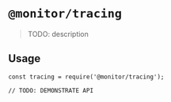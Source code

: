 # `@monitor/tracing`

> TODO: description

## Usage

```
const tracing = require('@monitor/tracing');

// TODO: DEMONSTRATE API
```
